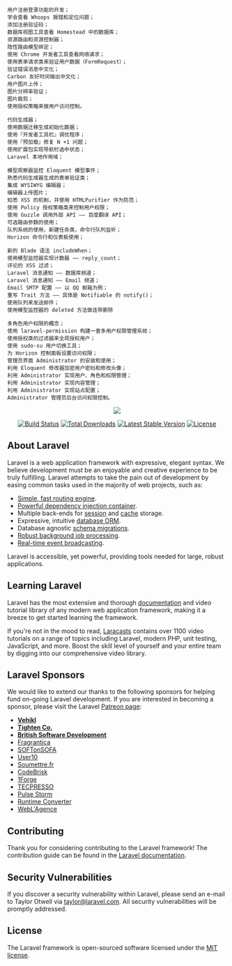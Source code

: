 ```
用户注册登录功能的开发；
学会查看 Whoops 报错和定位问题；
添加注册验证码；
数据库视图工具查看 Homestead 中的数据库；
资源路由和资源控制器；
隐性路由模型绑定；
使用 Chrome 开发者工具查看网络请求；
使用表单请求类来验证用户数据（FormRequest）；
验证错误消息中文化；
Carbon 友好时间输出中文化；
用户图片上传；
图片分辨率验证；
图片裁剪；
使用授权策略来做用户访问控制。
```
```
代码生成器；
使用数据迁移生成初始化数据；
使用『开发者工具栏』调优程序；
使用『预加载』修复 N +1 问题；
使用扩展包实现导航栏选中状态；
Laravel 本地作用域；
```

```
模型观察器监控 Eloquent 模型事件；
熟悉代码生成器生成的表单验证类；
集成 WYSIWYG 编辑器；
编辑器上传图片；
知悉 XSS 的机制，并使用 HTMLPurifier 作为防范；
使用 Policy 授权策略类来控制用户权限；
使用 Guzzle 调用外部 API —— 百度翻译 API；
可选路由参数的使用；
队列系统的使用，新建任务类，命令行队列监听；
Horizon 命令行和仪表板使用；
```


```angular2html
新的 Blade 语法 includeWhen；
使用模型监控器实现计数器 —— reply_count；
评论的 XSS 过滤；
Laravel 消息通知 —— 数据库频道；
Laravel 消息通知 —— Email 频道；
Email SMTP 配置 —— 以 QQ 邮箱为例；
重写 Trait 方法 —— 具体是 Notifiable 的 notify()；
使用队列来发送邮件；
使用模型监控器的 deleted 方法做连带删除
```

```angular2html
多角色用户权限的概念；
使用 laravel-permission 构建一套多用户权限管理系统；
使用授权类的过滤器来全局授权用户；
使用 sudo-su 用户切换工具；
为 Horizon 控制面板设置访问权限；
管理员界面 Administrator 的安装和使用；
利用 Eloquent 修改器加密用户密码和修改头像；
利用 Administrator 实现用户、角色和权限管理；
利用 Administrator 实现内容管理；
利用 Administrator 实现站点配置；
Administrator 管理员后台访问权限控制。
```

<p align="center"><img src="https://laravel.com/assets/img/components/logo-laravel.svg"></p>

<p align="center">
<a href="https://travis-ci.org/laravel/framework"><img src="https://travis-ci.org/laravel/framework.svg" alt="Build Status"></a>
<a href="https://packagist.org/packages/laravel/framework"><img src="https://poser.pugx.org/laravel/framework/d/total.svg" alt="Total Downloads"></a>
<a href="https://packagist.org/packages/laravel/framework"><img src="https://poser.pugx.org/laravel/framework/v/stable.svg" alt="Latest Stable Version"></a>
<a href="https://packagist.org/packages/laravel/framework"><img src="https://poser.pugx.org/laravel/framework/license.svg" alt="License"></a>
</p>

## About Laravel

Laravel is a web application framework with expressive, elegant syntax. We believe development must be an enjoyable and creative experience to be truly fulfilling. Laravel attempts to take the pain out of development by easing common tasks used in the majority of web projects, such as:

- [Simple, fast routing engine](https://laravel.com/docs/routing).
- [Powerful dependency injection container](https://laravel.com/docs/container).
- Multiple back-ends for [session](https://laravel.com/docs/session) and [cache](https://laravel.com/docs/cache) storage.
- Expressive, intuitive [database ORM](https://laravel.com/docs/eloquent).
- Database agnostic [schema migrations](https://laravel.com/docs/migrations).
- [Robust background job processing](https://laravel.com/docs/queues).
- [Real-time event broadcasting](https://laravel.com/docs/broadcasting).

Laravel is accessible, yet powerful, providing tools needed for large, robust applications.

## Learning Laravel

Laravel has the most extensive and thorough [documentation](https://laravel.com/docs) and video tutorial library of any modern web application framework, making it a breeze to get started learning the framework.

If you're not in the mood to read, [Laracasts](https://laracasts.com) contains over 1100 video tutorials on a range of topics including Laravel, modern PHP, unit testing, JavaScript, and more. Boost the skill level of yourself and your entire team by digging into our comprehensive video library.

## Laravel Sponsors

We would like to extend our thanks to the following sponsors for helping fund on-going Laravel development. If you are interested in becoming a sponsor, please visit the Laravel [Patreon page](https://patreon.com/taylorotwell):

- **[Vehikl](https://vehikl.com/)**
- **[Tighten Co.](https://tighten.co)**
- **[British Software Development](https://www.britishsoftware.co)**
- [Fragrantica](https://www.fragrantica.com)
- [SOFTonSOFA](https://softonsofa.com/)
- [User10](https://user10.com)
- [Soumettre.fr](https://soumettre.fr/)
- [CodeBrisk](https://codebrisk.com)
- [1Forge](https://1forge.com)
- [TECPRESSO](https://tecpresso.co.jp/)
- [Pulse Storm](http://www.pulsestorm.net/)
- [Runtime Converter](http://runtimeconverter.com/)
- [WebL'Agence](https://weblagence.com/)

## Contributing

Thank you for considering contributing to the Laravel framework! The contribution guide can be found in the [Laravel documentation](https://laravel.com/docs/contributions).

## Security Vulnerabilities

If you discover a security vulnerability within Laravel, please send an e-mail to Taylor Otwell via [taylor@laravel.com](mailto:taylor@laravel.com). All security vulnerabilities will be promptly addressed.

## License

The Laravel framework is open-sourced software licensed under the [MIT license](https://opensource.org/licenses/MIT).
